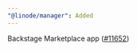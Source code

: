 ```yaml
---
"@linode/manager": Added
---
```


Backstage Marketplace app ([#11652](https://github.com/linode/manager/pull/11652))
